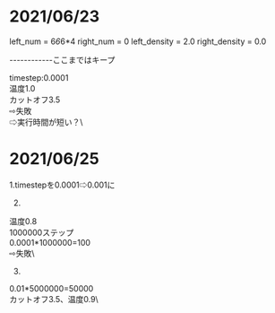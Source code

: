 # 2021/06/23

left_num = 6*6*6*4
right_num = 0
left_density = 2.0
right_density = 0.0

------------ここまではキープ

timestep:0.0001\
温度1.0\
カットオフ3.5\
⇨失敗\
⇨実行時間が短い？\

# 2021/06/25
1.timestepを0.0001⇨0.001に

2.
温度0.8\
1000000ステップ\
0.0001*1000000=100\
⇨失敗\

3.
0.01*5000000=50000\
カットオフ3.5、温度0.9\
